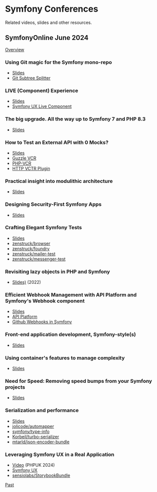 # Symfony Conferences

Related videos, slides and other resources.

## SymfonyOnline June 2024
[Overview](https://live.symfony.com/2024-online-june/)

### Using Git magic for the Symfony mono-repo
* [Slides](https://speakerdeck.com/fabpot/using-some-git-magic-on-the-symfony-mono-repository)
* [Git Subtree Splitter](https://github.com/splitsh/lite)

### LIVE (Component) Experience
* [Slides]([](https://speakerdeck.com/smnandre/live-component-experience-symfony-online-june-2024))
* [Symfony UX Live Component](https://ux.symfony.com/live-component)

### The big upgrade. All the way up to Symfony 7 and PHP 8.3
* [Slides](https://speakerdeck.com/barelon/the-big-upgrade-all-the-way-up-to-symfony-7-and-php-8-dot-3)

### How to Test an External API with 0 Mocks?
* [Slides](https://slides.com/imenezzine/symfonyonline)
* [Guzzle VCR](https://github.com/dshafik/guzzlehttp-vcr)
* [PHP-VCR](https://github.com/php-vcr/php-vcr)
* [HTTP VCTR Plugin](https://github.com/php-http/vcr-plugin)

### Practical insight into modulithic architecture
* [Slides](https://speakerdeck.com/maxbeckers/practical-insight-into-modulithic-architecture)

### Designing Security-First Symfony Apps
* [Slides](https://github.com/llupa/talks/blob/main/SymfonyOnline-2024-SSDLC.pdf)

### Crafting Elegant Symfony Tests
* [Slides](https://speakerdeck.com/kbond/crafting-elegant-symfony-tests)
* [zenstruck/browser](https://github.com/zenstruck/browser)
* [zenstruck/foundry](https://github.com/zenstruck/foundry)
* [zenstruck/mailer-test](https://github.com/zenstruck/mailer-test)
* [zenstruck/messenger-test](https://github.com/zenstruck/messenger-test)

### Revisiting lazy objects in PHP and Symfony
* [Slides)](https://speakerdeck.com/nicolasgrekas/unleashing-the-power-of-lazy-objects-in-php) (2022)

### Efficient Webhook Management with API Platform and Symfony's Webhook component
* [Slides](https://speakerdeck.com/alli83/efficient-webhook-management-with-api-platform-and-symfonys-webhook-component)
* [API Platform](https://api-platform.com/)
* [Github Webhooks in Symfony](https://dev.to/sensiolabs/how-to-use-the-new-symfony-maker-command-to-work-with-github-webhooks-2c8n)

### Front-end application development, Symfony-style(s)
* [Slides](https://speakerdeck.com/dunglas/front-end-application-development-symfony-style-s)

### Using container's features to manage complexity
* [Slides](https://haru-atari.com/files/conferences/advanced-symfony-container.pdf)

### Need for Speed: Removing speed bumps from your Symfony projects
* [Slides](https://www.slideshare.net/slideshow/need-for-speed-removing-speed-bumps-from-your-symfony-projects/269560310)

### Serialization and performance
* [Slides](https://slides.com/mathiasarlaud/symfony-live-un-serializer-sous-steroides-21e5b7)
* [jolicode/automapper](https://github.com/jolicode/automapper)
* [symfony/type-info](https://github.com/symfony/type-info)
* [Korbeil/turbo-serializer](https://github.com/Korbeil/turbo-serializer)
* [mtarld/json-encoder-bundle](https://github.com/mtarld/json-encoder-bundle)

### Leveraging Symfony UX in a Real Application
* [Video](https://www.youtube.com/watch?v=rGowzfmzgdk) (PHPUK 2024)
* [Symfony UX](https://ux.symfony.com/)
* [sensiolabs/StorybookBundle](https://github.com/sensiolabs/StorybookBundle)

[Past](./past.md)
